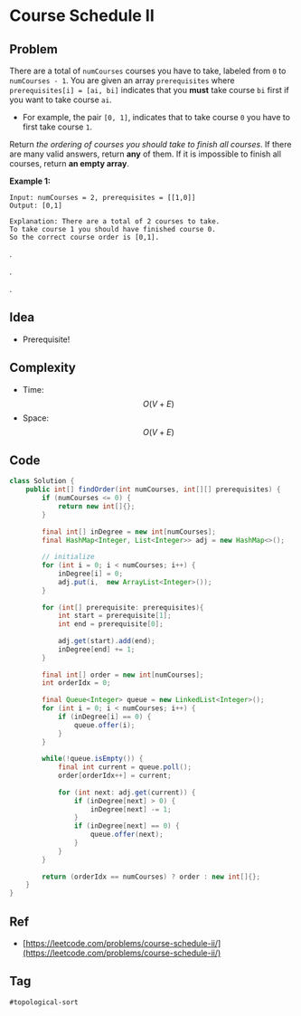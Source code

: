 # Course Schedule II

## Problem



There are a total of `numCourses` courses you have to take, labeled from `0` to `numCourses - 1`. You are given an array `prerequisites` where `prerequisites[i] = [ai, bi]` indicates that you **must** take course `bi` first if you want to take course `ai`.

* For example, the pair `[0, 1]`, indicates that to take course `0` you have to first take course `1`.

Return _the ordering of courses you should take to finish all courses_. If there are many valid answers, return **any** of them. If it is impossible to finish all courses, return **an empty array**.

**Example 1:**

```text
Input: numCourses = 2, prerequisites = [[1,0]]
Output: [0,1]

Explanation: There are a total of 2 courses to take. 
To take course 1 you should have finished course 0. 
So the correct course order is [0,1].
```



.

.

.



## Idea

* Prerequisite!

## Complexity

* Time: $$O(V+E)$$
* Space: $$O(V+E)$$

## Code 

```java
class Solution {
    public int[] findOrder(int numCourses, int[][] prerequisites) {
        if (numCourses <= 0) {
            return new int[]{};
        }
        
        final int[] inDegree = new int[numCourses];
        final HashMap<Integer, List<Integer>> adj = new HashMap<>();
        
        // initialize
        for (int i = 0; i < numCourses; i++) {
            inDegree[i] = 0;
            adj.put(i,  new ArrayList<Integer>());
        }
        
        for (int[] prerequisite: prerequisites){
            int start = prerequisite[1];
            int end = prerequisite[0];
            
            adj.get(start).add(end);
            inDegree[end] += 1;
        }
        
        final int[] order = new int[numCourses];
        int orderIdx = 0;
        
        final Queue<Integer> queue = new LinkedList<Integer>();
        for (int i = 0; i < numCourses; i++) {
            if (inDegree[i] == 0) {
                queue.offer(i);
            }
        }
        
        while(!queue.isEmpty()) {
            final int current = queue.poll();
            order[orderIdx++] = current;
            
            for (int next: adj.get(current)) {
                if (inDegree[next] > 0) {                    
                    inDegree[next] -= 1;
                }
                if (inDegree[next] == 0) {
                    queue.offer(next);
                }
            }
        }
        
        return (orderIdx == numCourses) ? order : new int[]{};
    }
}
```

## Ref

* [https://leetcode.com/problems/course-schedule-ii/](https://leetcode.com/problems/course-schedule-ii/)

## Tag

`#topological-sort`

